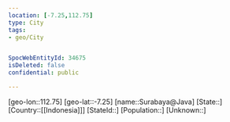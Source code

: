 ```yaml
---
location: [-7.25,112.75]
type: City
tags:
- geo/City


SpocWebEntityId: 34675
isDeleted: false
confidential: public

---
```

[geo-lon::112.75]
[geo-lat::-7.25]
[name::Surabaya@Java]
[State::]
[Country::[[Indonesia]]]
[StateId::]
[Population::]
[Unknown::]

